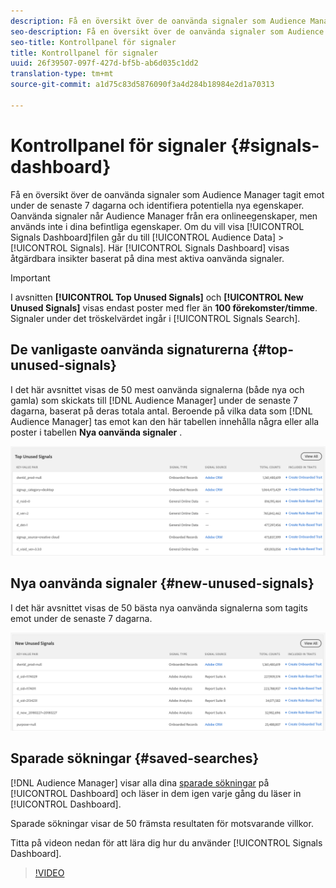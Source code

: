 ```yaml
---
description: Få en översikt över de oanvända signaler som Audience Manager tagit emot under de senaste 7 dagarna och identifiera potentiella nya egenskaper. Oanvända signaler når Audience Manager från era onlineegenskaper, men används inte i dina befintliga egenskaper. Gå till Målgruppsdata > Signaler om du vill visa kontrollpanelen för signaler. Kontrollpanelen Signals visar åtgärdbara insikter baserat på dina mest aktiva oanvända signaler.
seo-description: Få en översikt över de oanvända signaler som Audience Manager tagit emot under de senaste 7 dagarna och identifiera potentiella nya egenskaper. Oanvända signaler når Audience Manager från era onlineegenskaper, men används inte i dina befintliga egenskaper. Gå till Målgruppsdata > Signaler om du vill visa kontrollpanelen för signaler. Kontrollpanelen Signals visar åtgärdbara insikter baserat på dina mest aktiva oanvända signaler.
seo-title: Kontrollpanel för signaler
title: Kontrollpanel för signaler
uuid: 26f39507-097f-427d-bf5b-ab6d035c1dd2
translation-type: tm+mt
source-git-commit: a1d75c83d5876090f3a4d284b18984e2d1a70313

---
```



# Kontrollpanel för signaler {#signals-dashboard}

Få en översikt över de oanvända signaler som Audience Manager tagit emot under de senaste 7 dagarna och identifiera potentiella nya egenskaper. Oanvända signaler når Audience Manager från era onlineegenskaper, men används inte i dina befintliga egenskaper. Om du vill visa [!UICONTROL Signals Dashboard]filen går du till [!UICONTROL Audience Data] > [!UICONTROL Signals]. Här [!UICONTROL Signals Dashboard] visas åtgärdbara insikter baserat på dina mest aktiva oanvända signaler.

>[!IMPORTANT]
>
>I avsnitten **[!UICONTROL Top Unused Signals]** och **[!UICONTROL New Unused Signals]** visas endast poster med fler än **100 förekomster/timme**. Signaler under det tröskelvärdet ingår i [!UICONTROL Signals Search].

## De vanligaste oanvända signaturerna {#top-unused-signals}

I det här avsnittet visas de 50 mest oanvända signalerna (både nya och gamla) som skickats till [!DNL Audience Manager] under de senaste 7 dagarna, baserat på deras totala antal. Beroende på vilka data som [!DNL Audience Manager] tas emot kan den här tabellen innehålla några eller alla poster i tabellen **Nya oanvända signaler** .

![](assets/signals-top-unused.png)

## Nya oanvända signaler {#new-unused-signals}

I det här avsnittet visas de 50 bästa nya oanvända signalerna som tagits emot under de senaste 7 dagarna.

![](assets/signals-new-unused.png)

## Sparade sökningar {#saved-searches}

[!DNL Audience Manager] visar alla dina [sparade sökningar](../../features/data-explorer/data-explorer-signals-search/data-explorer-save-search.md) på [!UICONTROL Dashboard] och läser in dem igen varje gång du läser in [!UICONTROL Dashboard].

Sparade sökningar visar de 50 främsta resultaten för motsvarande villkor.

Titta på videon nedan för att lära dig hur du använder [!UICONTROL Signals Dashboard].
>[!VIDEO](https://video.tv.adobe.com/v/25151/)